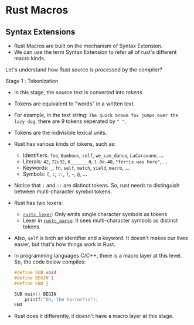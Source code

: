 # Rust Macros

## Syntax Extensions

- Rust Macros are built on the mechanism of Syntax Extension.
- We can use the term Syntax Extension to refer all of rust's different macro kinds.

Let's understand how Rust source is processed by the compiler?

Stage 1 : Tokenization

- In this stage, the source text is converted into _tokens_.
- Tokens are equivalent to "words" in a written text.
- For example, in the text string: `The quick brown fox jumps over the lazy dog`, there are 9 tokens seperated by `" "`.
- Tokens are the indivisible lexical units.
- Rust has various kinds of tokens, such as:
  - Identifiers: `foo`, `Bambous`, `self`, `we_can_dance`, `LaCaravane`, …
  - Literals: `42`, `72u32`, `0_______0`, `1.0e-40`, `"ferris was here"`, …
  - Keywords: `_`, `fn`, `self`, `match`, `yield`, `macro`, …
  - Symbols: `[`, `:`, `::`, `?`, `~`, `@`, …
- Notice that `:` and `::` are distinct tokens. So, rust needs to distinguish between multi-character symbol tokens.
- Rust has two lexers:
  - [`rustc_lexer`](https://github.com/rust-lang/rust/tree/master/compiler/rustc_lexer): Only emits single character symbols as tokens
  - Lexer in [`rustc_parse`](https://github.com/rust-lang/rust/tree/master/compiler/rustc_parse): It sees multi-character symbols as distinct tokens.
- Also, `self` is both an identifier and a keyword. It doesn't makes our lives easier, but that's how things work in Rust.
- In programming languages C/C++, there is a macro layer at this level. So, the code below compiles:

  ```c
  #define SUB void
  #define BEGIN {
  #define END }

  SUB main() BEGIN
      printf("Oh, the horror!\n");
  END
  ```

- Rust does it differently, it doesn't have a macro layer at this stage.

